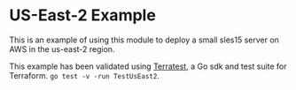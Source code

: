 # US-East-2 Example

This is an example of using this module to deploy a small sles15 server on AWS in the us-east-2 region.

This example has been validated using [Terratest](https://terratest.gruntwork.io/), a Go sdk and test suite for Terraform.
 `go test -v -run TestUsEast2`.
